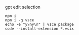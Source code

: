 gpt edit selection

```shell
npm i
npm i -g vsce
echo -e "y\ny\n" | vsce package
code --install-extension *.vsix
```
